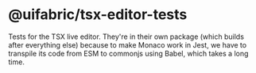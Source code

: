 # @uifabric/tsx-editor-tests

Tests for the TSX live editor. They're in their own package (which builds after everything else) because to make Monaco work in Jest, we have to transpile its code from ESM to commonjs using Babel, which takes a long time.
